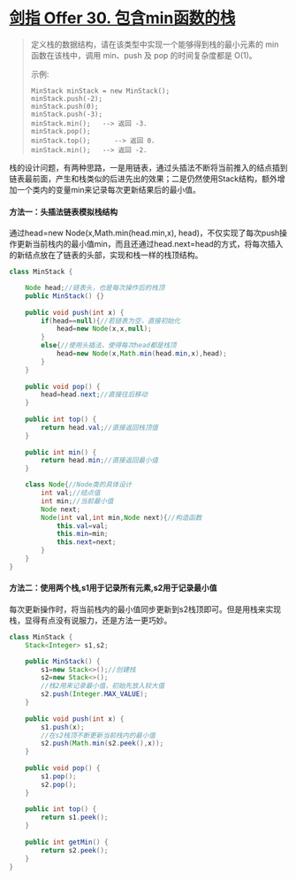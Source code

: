 # [剑指 Offer 30. 包含min函数的栈](https://leetcode-cn.com/problems/bao-han-minhan-shu-de-zhan-lcof/)

>定义栈的数据结构，请在该类型中实现一个能够得到栈的最小元素的 min 函数在该栈中，调用 min、push 及 pop 的时间复杂度都是 O(1)。
>
>示例:
>
>~~~
>MinStack minStack = new MinStack();
>minStack.push(-2);
>minStack.push(0);
>minStack.push(-3);
>minStack.min();   --> 返回 -3.
>minStack.pop();
>minStack.top();      --> 返回 0.
>minStack.min();   --> 返回 -2.
>~~~

栈的设计问题，有两种思路，一是用链表，通过头插法不断将当前推入的结点插到链表最前面，产生和栈类似的后进先出的效果；二是仍然使用Stack结构，额外增加一个类内的变量min来记录每次更新结果后的最小值。

#### 方法一：头插法链表模拟栈结构

通过head=new Node(x,Math.min(head.min,x), head)，不仅实现了每次push操作更新当前栈内的最小值min，而且还通过head.next=head的方式，将每次插入的新结点放在了链表的头部，实现和栈一样的栈顶结构。

~~~java
class MinStack {

    Node head;//链表头，也是每次操作后的栈顶
    public MinStack() {}
    
    public void push(int x) {
        if(head==null){//若链表为空，直接初始化
            head=new Node(x,x,null);
        }
        else{//使用头插法，使得每次head都是栈顶
            head=new Node(x,Math.min(head.min,x),head);
        }
    }
    
    public void pop() {
        head=head.next;//直接往后移动
    }
    
    public int top() {
        return head.val;//直接返回栈顶值
    }
    
    public int min() {
        return head.min;//直接返回最小值
    }

    class Node{//Node类的具体设计
        int val;//结点值
        int min;//当前最小值
        Node next;
        Node(int val,int min,Node next){//构造函数
            this.val=val;
            this.min=min;
            this.next=next;
        }
    }
}
~~~

#### 方法二：使用两个栈,s1用于记录所有元素,s2用于记录最小值

每次更新操作时，将当前栈内的最小值同步更新到s2栈顶即可。但是用栈来实现栈，显得有点没有说服力，还是方法一更巧妙。

~~~java
class MinStack {
    Stack<Integer> s1,s2;

    public MinStack() {
        s1=new Stack<>();//创建栈
        s2=new Stack<>();
        //栈2用来记录最小值，初始先放入较大值
        s2.push(Integer.MAX_VALUE);
    }
    
    public void push(int x) {
        s1.push(x);
        //在s2栈顶不断更新当前栈内的最小值
        s2.push(Math.min(s2.peek(),x));
    }
    
    public void pop() {
        s1.pop();
        s2.pop();
    }
    
    public int top() {
        return s1.peek();
    }
    
    public int getMin() {
        return s2.peek();
    }
}
~~~